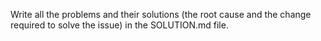 Write all the problems and their solutions (the root cause and the change required to solve the issue) in the SOLUTION.md file.
